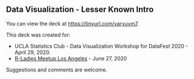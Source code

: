 ## Data Visualization - Lesser Known Intro

You can view the deck at https://tinyurl.com/yaryuvm7.

This deck was created for:
- UCLA Statistics Club - Data Visualization Workshop for DataFest 2020 - April 29, 2020. 
- [R-Ladies Meetup Los Angeles](https://www.meetup.com/rladies-la/events/271220855/) - June 27, 2020

Suggestions and comments are welcome.
